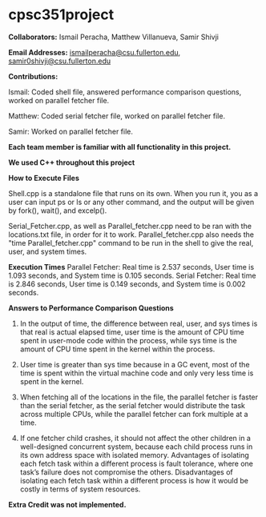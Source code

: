# cpsc351project

**Collaborators:**
Ismail Peracha, Matthew Villanueva, Samir Shivji

**Email Addresses:**
ismailperacha@csu.fullerton.edu, samir0shivji@csu.fullerton.edu

**Contributions:**

Ismail: Coded shell file, answered performance comparison questions, worked on parallel fetcher file.

Matthew: Coded serial fetcher file, worked on parallel fetcher file.

Samir: Worked on parallel fetcher file.

**Each team member is familiar with all functionality in this project.**

**We used C++ throughout this project**

**How to Execute Files**

Shell.cpp is a standalone file that runs on its own. When you run it, you as a user can input ps or ls or any other command, and the output will be given by fork(), wait(), and excelp().

Serial_Fetcher.cpp, as well as Parallel_fetcher.cpp need to be ran with the locations.txt file, in order for it to work. Parallel_fetcher.cpp also needs the "time Parallel_fetcher.cpp" command to be run in the shell to give the real, user, and system times.


**Execution Times**
Parallel Fetcher: Real time is 2.537 seconds, User time is 1.093 seconds, and System time is 0.105 seconds.
Serial Fetcher: Real time is 2.846 seconds, User time is 0.149 seconds, and System time is 0.002 seconds.

**Answers to Performance Comparison Questions**
1. In the output of time, the difference between real, user, and sys times is that real is actual elapsed time, user time is the amount of CPU time spent in user-mode code within the process, while sys time is the amount of CPU time spent in the kernel within the process.

2. User time is greater than sys time because in a GC event, most of the time is spent within the virtual machine code and only very less time is spent in the kernel.

3. When fetching all of the locations in the file, the parallel fetcher is faster than the serial fetcher, as the serial fetcher would distribute the task across multiple CPUs, while the parallel fetcher can fork multiple at a time.

4. If one fetcher child crashes, it should not affect the other children in a well-designed concurrent system, because each child process runs in its own address space with isolated memory. Advantages of isolating each fetch task within a different process is fault tolerance, where one task’s failure does not compromise the others. Disadvantages of isolating each fetch task within a different process is how it would be costly in terms of system resources.


**Extra Credit was not implemented.**

